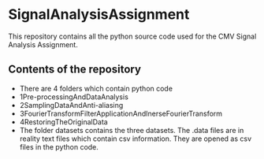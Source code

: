 # SignalAnalysisAssignment
This repository contains all the python source code used for the CMV Signal Analysis Assignment.

## Contents of the repository
- There are 4 folders which contain python code
-   1Pre-processingAndDataAnalysis
-    2SamplingDataAndAnti-aliasing
-    3FourierTransformFilterApplicationAndInerseFourierTransform
-    4RestoringTheOriginalData
- The folder datasets contains the three datasets. The .data files are in reality text files which contain csv information. They are opened as csv files in the python code.
